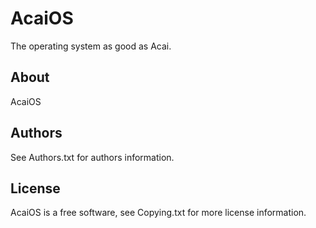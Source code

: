 # AcaiOS
The operating system as good as Acai.

## About

AcaiOS 

## Authors

See Authors.txt for authors information.

## License

AcaiOS is a free software, see Copying.txt for more license information.
